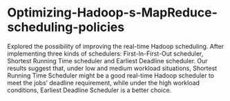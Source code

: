 # Optimizing-Hadoop-s-MapReduce-scheduling-policies
Explored the possibility of improving the real-time Hadoop scheduling. After implementing three kinds of schedulers: First-In-First-Out scheduler, Shortest Running Time scheduler and Earliest Deadline scheduler. Our results suggest that, under low and medium workload situations, Shortest Running Time Scheduler might be a good real-time Hadoop scheduler to meet the jobs’ deadline requirement, while under the high workload conditions, Earliest Deadline Scheduler is a better choice.

